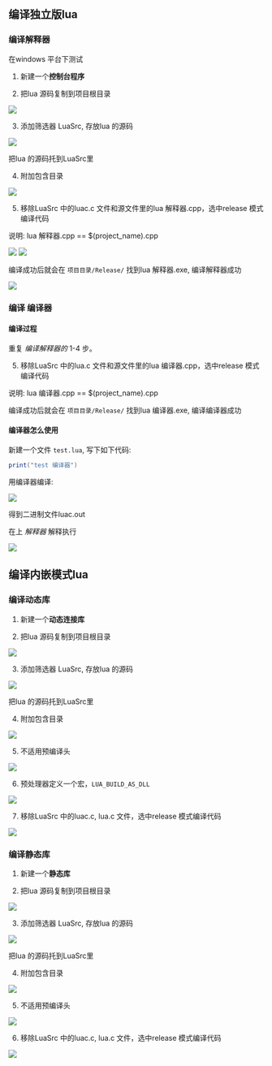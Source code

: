 

## 编译独立版lua

### 编译解释器

在windows 平台下测试

1. 新建一个**控制台程序**

2. 把lua 源码复制到项目根目录

<img src="../images/QQ截图20200928180107.png">

3. 添加筛选器 LuaSrc, 存放lua 的源码

<img src="../images/QQ截图20200928194951.png">

把lua 的源码托到LuaSrc里

4. 附加包含目录

<img src="../images/QQ截图20200928195406.png">

5. 移除LuaSrc 中的luac.c 文件和源文件里的lua 解释器.cpp，选中release 模式编译代码

说明: lua 解释器.cpp == $(project_name).cpp

<img src="../images/QQ截图20200928195544.png">

<img src="../images/QQ截图20200929112139.png">

编译成功后就会在 `项目目录/Release/` 找到lua 解释器.exe, 编译解释器成功

<img src="../images/QQ截图20200929112434.png">

### 编译 编译器

#### 编译过程

重复 *编译解释器的* 1-4 步。

5. 移除LuaSrc 中的lua.c 文件和源文件里的lua 编译器.cpp，选中release 模式编译代码

说明: lua 编译器.cpp == $(project_name).cpp

编译成功后就会在 `项目目录/Release/` 找到lua 编译器.exe, 编译编译器成功


#### 编译器怎么使用

新建一个文件 `test.lua`, 写下如下代码:

```lua
print("test 编译器")
```

用编译器编译: 

<img src="../images/QQ截图20200929141035.png">

得到二进制文件luac.out

在上 *解释器* 解释执行

<img src="../images/QQ截图20200929141240.png">


## 编译内嵌模式lua

### 编译动态库

1. 新建一个**动态连接库**

2. 把lua 源码复制到项目根目录

<img src="../images/QQ截图20200928180107.png">

3. 添加筛选器 LuaSrc, 存放lua 的源码

<img src="../images/QQ截图20200928194951.png">

把lua 的源码托到LuaSrc里

4. 附加包含目录

<img src="../images/QQ截图20200928195406.png">

5. 不适用预编译头

<img src="../images/QQ截图20200929145817.png">

6. 预处理器定义一个宏，`LUA_BUILD_AS_DLL`

<img src="../images/QQ截图20200929154327.png">

7. 移除LuaSrc 中的luac.c, lua.c 文件，选中release 模式编译代码

<img src="../images/QQ截图20200929154548.png">


### 编译静态库

1. 新建一个**静态库**

2. 把lua 源码复制到项目根目录

<img src="../images/QQ截图20200928180107.png">

3. 添加筛选器 LuaSrc, 存放lua 的源码

<img src="../images/QQ截图20200928194951.png">

把lua 的源码托到LuaSrc里

4. 附加包含目录

<img src="../images/QQ截图20200928195406.png">

5. 不适用预编译头

<img src="../images/QQ截图20200929145817.png">

6. 移除LuaSrc 中的luac.c, lua.c 文件，选中release 模式编译代码

<img src="../images/QQ截图20200929163209.png">